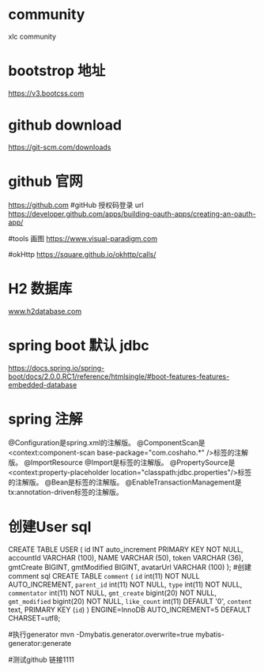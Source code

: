 # community
xlc community
 # bootstrop 地址
https://v3.bootcss.com
# github download
https://git-scm.com/downloads
# github 官网
https://github.com
#gitHub   授权码登录 url
https://developer.github.com/apps/building-oauth-apps/creating-an-oauth-app/

#tools 画图
https://www.visual-paradigm.com

#okHttp
https://square.github.io/okhttp/calls/
# H2 数据库
www.h2database.com
# spring boot 默认 jdbc 
https://docs.spring.io/spring-boot/docs/2.0.0.RC1/reference/htmlsingle/#boot-features-features-embedded-database
# spring 注解
@Configuration是spring.xml的注解版。
@ComponentScan是<context:component-scan base-package="com.coshaho.*" />标签的注解版。
@ImportResource @Import是<import resource>标签的注解版。
@PropertySource是<context:property-placeholder location="classpath:jdbc.properties"/>标签的注解版。
@Bean是<bean>标签的注解版。
@EnableTransactionManagement是tx:annotation-driven标签的注解版。
# 创建User sql
CREATE TABLE USER (
	id INT auto_increment PRIMARY KEY NOT NULL,
	accountId VARCHAR (100),
	NAME VARCHAR (50),
	token VARCHAR (36),
	gmtCreate BIGINT,
	gmtModified BIGINT,
	avatarUrl VARCHAR (100)
);
#创建comment sql
CREATE TABLE `comment` (
  `id` int(11) NOT NULL AUTO_INCREMENT,
  `parent_id` int(11) NOT NULL,
  `type` int(11) NOT NULL,
  `commentator` int(11) NOT NULL,
  `gmt_create` bigint(20) NOT NULL,
  `gmt_modified` bigint(20) NOT NULL,
  `like_count` int(11) DEFAULT '0',
  `content` text,
  PRIMARY KEY (`id`)
) ENGINE=InnoDB AUTO_INCREMENT=5 DEFAULT CHARSET=utf8;

#执行generator
mvn -Dmybatis.generator.overwrite=true mybatis-generator:generate

#测试github 链接1111